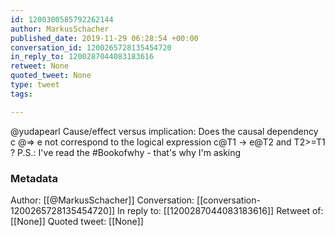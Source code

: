 ```yaml
---
id: 1200300585792262144
author: MarkusSchacher
published_date: 2019-11-29 06:28:54 +00:00
conversation_id: 1200265728135454720
in_reply_to: 1200287044083183616
retweet: None
quoted_tweet: None
type: tweet
tags:

---
```


@yudapearl Cause/effect versus implication:
Does the causal dependency
c @=&gt; e
not correspond to the logical expression
  c@T1 -&gt; e@T2 and T2&gt;=T1
?
P.S.: I've read the #Bookofwhy - that's why I'm asking

### Metadata

Author: [[@MarkusSchacher]]
Conversation: [[conversation-1200265728135454720]]
In reply to: [[1200287044083183616]]
Retweet of: [[None]]
Quoted tweet: [[None]]
